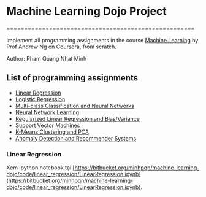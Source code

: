 # Machine Learning Dojo Project
=====================================================

Implement all programming assignments in the course [Machine Learning](https://www.coursera.org/learn/machine-learning) by Prof Andrew Ng on Coursera, from scratch.

Author: Pham Quang Nhat Minh


## List of programming assignments

- [Linear Regression](https://s3.amazonaws.com/spark-public/ml/exercises/on-demand/machine-learning-ex1.zip)
- [Logistic Regression](http://s3.amazonaws.com/spark-public/ml/exercises/on-demand/machine-learning-ex2.zip)
- [Multi-class Classification and Neural Networks](https://s3.amazonaws.com/spark-public/ml/exercises/on-demand/machine-learning-ex3.zip)
- [Neural Network Learning](https://s3.amazonaws.com/spark-public/ml/exercises/on-demand/machine-learning-ex4.zip)
- [Regularized Linear Regression and Bias/Variance](https://s3.amazonaws.com/spark-public/ml/exercises/on-demand/machine-learning-ex5.zip)
- [Support Vector Machines](https://s3.amazonaws.com/spark-public/ml/exercises/on-demand/machine-learning-ex6.zip)
- [K-Means Clustering and PCA](https://s3.amazonaws.com/spark-public/ml/exercises/on-demand/machine-learning-ex7.zip)
- [Anomaly Detection and Recommender Systems](https://s3.amazonaws.com/spark-public/ml/exercises/on-demand/machine-learning-ex8.zip)


### Linear Regression

Xem ipython notebook tại [https://bitbucket.org/minhpqn/machine-learning-dojo/code/linear_regression/LinearRegression.ipynb](https://bitbucket.org/minhpqn/machine-learning-dojo/code/linear_regression/LinearRegression.ipynb).







